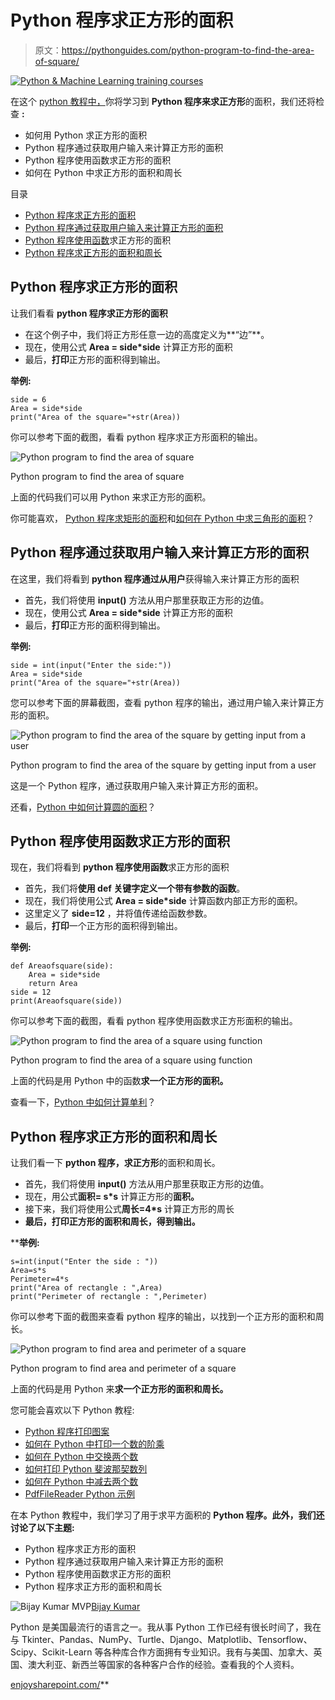 # Python 程序求正方形的面积

> 原文：<https://pythonguides.com/python-program-to-find-the-area-of-square/>

[![Python & Machine Learning training courses](img/49ec9c6da89a04c9f45bab643f8c765c.png)](https://sharepointsky.teachable.com/p/python-and-machine-learning-training-course)

在这个 [python 教程中，](https://pythonguides.com/python-hello-world-program/)你将学习到 **Python 程序来求正方形**的面积，我们还将检查 **:**

*   如何用 Python 求正方形的面积
*   Python 程序通过获取用户输入来计算正方形的面积
*   Python 程序使用函数求正方形的面积
*   如何在 Python 中求正方形的面积和周长

目录

[](#)

*   [Python 程序求正方形的面积](#Python_program_to_find_the_area_of_square "Python program to find the area of square")
*   [Python 程序通过获取用户输入来计算正方形的面积](#Python_program_to_find_area_of_a_square_by_getting_input_from_a_user "Python program to find area of a square by getting input from a user")
*   [Python 程序使用函数](#Python_program_to_find_area_of_a_square_using_function "Python program to find area of a square using function")求正方形的面积
*   [Python 程序求正方形的面积和周长](#Python_program_to_find_area_and_perimeter_of_a_square "Python program to find area and perimeter of a square")

## Python 程序求正方形的面积

让我们看看 **python 程序求正方形的面积**

*   在这个例子中，我们将正方形任意一边的高度定义为**“边”**。
*   现在，使用公式 **Area = side*side** 计算正方形的面积
*   最后，**打印**正方形的面积得到输出。

**举例:**

```
side = 6
Area = side*side
print("Area of the square="+str(Area))
```

你可以参考下面的截图，看看 python 程序求正方形面积的输出。

![Python program to find the area of square](img/9c45f1eac5d6970ea50880866dcf6c51.png "Python program to find the area of square")

Python program to find the area of square

上面的代码我们可以用 Python 来求正方形的面积。

你可能喜欢， [Python 程序求矩形的面积](https://pythonguides.com/python-program-to-find-an-area-of-a-rectangle/)和[如何在 Python 中求三角形的面积](https://pythonguides.com/find-area-of-a-triangle-in-python/)？

## Python 程序通过获取用户输入来计算正方形的面积

在这里，我们将看到 **python 程序通过从用户**获得输入来计算正方形的面积

*   首先，我们将使用 **input()** 方法从用户那里获取正方形的边值。
*   现在，使用公式 **Area = side*side** 计算正方形的面积
*   最后，**打印**正方形的面积得到输出。

**举例:**

```
side = int(input("Enter the side:"))
Area = side*side
print("Area of the square="+str(Area))
```

您可以参考下面的屏幕截图，查看 python 程序的输出，通过用户输入来计算正方形的面积。

![Python program to find the area of the square by getting input from a user](img/15643df6f8e50773d215a78c9bc3fd08.png "Python program to find the area of the square by getting input from a user")

Python program to find the area of the square by getting input from a user

这是一个 Python 程序，通过获取用户输入来计算正方形的面积。

还看，[Python 中如何计算圆的面积](https://pythonguides.com/calculate-area-of-a-circle-in-python/)？

## Python 程序使用函数求正方形的面积

现在，我们将看到 **python 程序使用函数**求正方形的面积

*   首先，我们将**使用 def 关键字定义一个带有参数的函数**。
*   现在，我们将使用公式 **Area = side*side** 计算函数内部正方形的面积。
*   这里定义了 **side=12** ，并将值传递给函数参数。
*   最后，**打印**一个正方形的面积得到输出。

**举例:**

```
def Areaofsquare(side):
    Area = side*side 
    return Area
side = 12
print(Areaofsquare(side))
```

你可以参考下面的截图，看看 python 程序使用函数求正方形面积的输出。

![Python program to find the area of a square using function](img/9ce07cbf91c26d17feba2ac07f58c3af.png "Python program to find the area of a square using function")

Python program to find the area of a square using function

上面的代码是用 Python 中的函数**求一个正方形的面积。**

查看一下，[Python 中如何计算单利](https://pythonguides.com/calculate-simple-interest-in-python/)？

## Python 程序求正方形的面积和周长

让我们看一下 **python 程序，求正方形**的面积和周长。

*   首先，我们将使用 **input()** 方法从用户那里获取正方形的边值。
*   现在，用公式**面积= s*s** 计算正方形的**面积。**
*   接下来，我们将使用公式**周长=4*s** 计算正方形的周长
*   **最后，**打印**正方形的面积和周长，得到输出。**

 ****举例:**

```
s=int(input("Enter the side : "))
Area=s*s
Perimeter=4*s
print("Area of rectangle : ",Area)
print("Perimeter of rectangle : ",Perimeter)
```

你可以参考下面的截图来查看 python 程序的输出，以找到一个正方形的面积和周长。

![Python program to find area and perimeter of a square](img/5d2ab777781b2a78f8a3e59819981764.png "Python program to find area and perimeter of a square")

Python program to find area and perimeter of a square

上面的代码是用 Python 来**求一个正方形的面积和周长。**

您可能会喜欢以下 Python 教程:

*   [Python 程序打印图案](https://pythonguides.com/print-pattern-in-python/)
*   [如何在 Python 中打印一个数的阶乘](https://pythonguides.com/factorial-of-a-number-in-python/)
*   [如何在 Python 中交换两个数](https://pythonguides.com/swap-two-numbers-in-python/)
*   [如何打印 Python 斐波那契数列](https://pythonguides.com/python-fibonacci-series/)
*   [如何在 Python 中减去两个数](https://pythonguides.com/subtract-two-numbers-in-python/)
*   [PdfFileReader Python 示例](https://pythonguides.com/pdffilereader-python-example/)

在本 Python 教程中，我们学习了用于求平方面积的 **Python 程序。此外，我们还讨论了以下主题:**

*   Python 程序求正方形的面积
*   Python 程序通过获取用户输入来计算正方形的面积
*   Python 程序使用函数求正方形的面积
*   Python 程序求正方形的面积和周长

![Bijay Kumar MVP](img/9cb1c9117bcc4bbbaba71db8d37d76ef.png "Bijay Kumar MVP")[Bijay Kumar](https://pythonguides.com/author/fewlines4biju/)

Python 是美国最流行的语言之一。我从事 Python 工作已经有很长时间了，我在与 Tkinter、Pandas、NumPy、Turtle、Django、Matplotlib、Tensorflow、Scipy、Scikit-Learn 等各种库合作方面拥有专业知识。我有与美国、加拿大、英国、澳大利亚、新西兰等国家的各种客户合作的经验。查看我的个人资料。

[enjoysharepoint.com/](https://enjoysharepoint.com/)[](https://www.facebook.com/fewlines4biju "Facebook")[](https://www.linkedin.com/in/fewlines4biju/ "Linkedin")[](https://twitter.com/fewlines4biju "Twitter")**